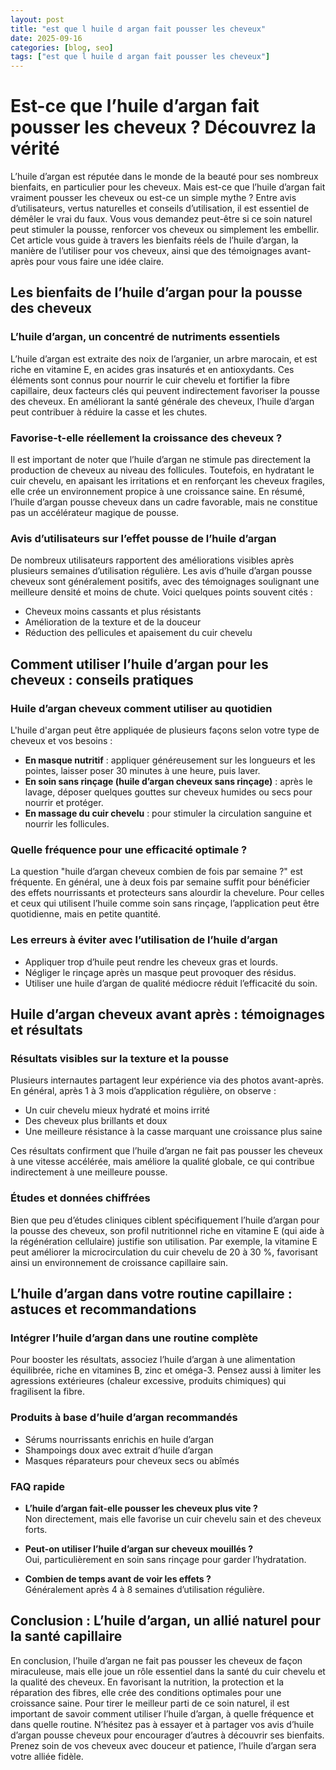 ```yaml
---
layout: post
title: "est que l huile d argan fait pousser les cheveux"
date: 2025-09-16
categories: [blog, seo]
tags: ["est que l huile d argan fait pousser les cheveux"]
---
```


# Est-ce que l’huile d’argan fait pousser les cheveux ? Découvrez la vérité

L’huile d’argan est réputée dans le monde de la beauté pour ses nombreux bienfaits, en particulier pour les cheveux. Mais est-ce que l’huile d’argan fait vraiment pousser les cheveux ou est-ce un simple mythe ? Entre avis d’utilisateurs, vertus naturelles et conseils d’utilisation, il est essentiel de démêler le vrai du faux. Vous vous demandez peut-être si ce soin naturel peut stimuler la pousse, renforcer vos cheveux ou simplement les embellir. Cet article vous guide à travers les bienfaits réels de l’huile d’argan, la manière de l’utiliser pour vos cheveux, ainsi que des témoignages avant-après pour vous faire une idée claire.

## Les bienfaits de l’huile d’argan pour la pousse des cheveux

### L’huile d’argan, un concentré de nutriments essentiels

L’huile d’argan est extraite des noix de l’arganier, un arbre marocain, et est riche en vitamine E, en acides gras insaturés et en antioxydants. Ces éléments sont connus pour nourrir le cuir chevelu et fortifier la fibre capillaire, deux facteurs clés qui peuvent indirectement favoriser la pousse des cheveux. En améliorant la santé générale des cheveux, l’huile d’argan peut contribuer à réduire la casse et les chutes.

### Favorise-t-elle réellement la croissance des cheveux ?

Il est important de noter que l’huile d’argan ne stimule pas directement la production de cheveux au niveau des follicules. Toutefois, en hydratant le cuir chevelu, en apaisant les irritations et en renforçant les cheveux fragiles, elle crée un environnement propice à une croissance saine. En résumé, l’huile d’argan pousse cheveux dans un cadre favorable, mais ne constitue pas un accélérateur magique de pousse.

### Avis d’utilisateurs sur l’effet pousse de l’huile d’argan

De nombreux utilisateurs rapportent des améliorations visibles après plusieurs semaines d’utilisation régulière. Les avis d’huile d’argan pousse cheveux sont généralement positifs, avec des témoignages soulignant une meilleure densité et moins de chute. Voici quelques points souvent cités :
- Cheveux moins cassants et plus résistants
- Amélioration de la texture et de la douceur
- Réduction des pellicules et apaisement du cuir chevelu

## Comment utiliser l’huile d’argan pour les cheveux : conseils pratiques

### Huile d’argan cheveux comment utiliser au quotidien

L'huile d'argan peut être appliquée de plusieurs façons selon votre type de cheveux et vos besoins :
- **En masque nutritif** : appliquer généreusement sur les longueurs et les pointes, laisser poser 30 minutes à une heure, puis laver.
- **En soin sans rinçage (huile d’argan cheveux sans rinçage)** : après le lavage, déposer quelques gouttes sur cheveux humides ou secs pour nourrir et protéger.
- **En massage du cuir chevelu** : pour stimuler la circulation sanguine et nourrir les follicules.

### Quelle fréquence pour une efficacité optimale ?

La question "huile d’argan cheveux combien de fois par semaine ?" est fréquente. En général, une à deux fois par semaine suffit pour bénéficier des effets nourrissants et protecteurs sans alourdir la chevelure. Pour celles et ceux qui utilisent l’huile comme soin sans rinçage, l’application peut être quotidienne, mais en petite quantité.

### Les erreurs à éviter avec l’utilisation de l’huile d’argan

- Appliquer trop d’huile peut rendre les cheveux gras et lourds.
- Négliger le rinçage après un masque peut provoquer des résidus.
- Utiliser une huile d’argan de qualité médiocre réduit l’efficacité du soin.

## Huile d’argan cheveux avant après : témoignages et résultats

### Résultats visibles sur la texture et la pousse

Plusieurs internautes partagent leur expérience via des photos avant-après. En général, après 1 à 3 mois d’application régulière, on observe :
- Un cuir chevelu mieux hydraté et moins irrité
- Des cheveux plus brillants et doux
- Une meilleure résistance à la casse marquant une croissance plus saine

Ces résultats confirment que l’huile d’argan ne fait pas pousser les cheveux à une vitesse accélérée, mais améliore la qualité globale, ce qui contribue indirectement à une meilleure pousse.

### Études et données chiffrées

Bien que peu d’études cliniques ciblent spécifiquement l’huile d’argan pour la pousse des cheveux, son profil nutritionnel riche en vitamine E (qui aide à la régénération cellulaire) justifie son utilisation. Par exemple, la vitamine E peut améliorer la microcirculation du cuir chevelu de 20 à 30 %, favorisant ainsi un environnement de croissance capillaire sain.

## L’huile d’argan dans votre routine capillaire : astuces et recommandations

### Intégrer l’huile d’argan dans une routine complète

Pour booster les résultats, associez l’huile d’argan à une alimentation équilibrée, riche en vitamines B, zinc et oméga-3. Pensez aussi à limiter les agressions extérieures (chaleur excessive, produits chimiques) qui fragilisent la fibre.

### Produits à base d’huile d’argan recommandés

- Sérums nourrissants enrichis en huile d’argan
- Shampoings doux avec extrait d’huile d’argan
- Masques réparateurs pour cheveux secs ou abîmés

### FAQ rapide

- **L’huile d’argan fait-elle pousser les cheveux plus vite ?**  
  Non directement, mais elle favorise un cuir chevelu sain et des cheveux forts.

- **Peut-on utiliser l’huile d’argan sur cheveux mouillés ?**  
  Oui, particulièrement en soin sans rinçage pour garder l’hydratation.

- **Combien de temps avant de voir les effets ?**  
  Généralement après 4 à 8 semaines d’utilisation régulière.

## Conclusion : L’huile d’argan, un allié naturel pour la santé capillaire

En conclusion, l’huile d’argan ne fait pas pousser les cheveux de façon miraculeuse, mais elle joue un rôle essentiel dans la santé du cuir chevelu et la qualité des cheveux. En favorisant la nutrition, la protection et la réparation des fibres, elle crée des conditions optimales pour une croissance saine. Pour tirer le meilleur parti de ce soin naturel, il est important de savoir comment utiliser l’huile d’argan, à quelle fréquence et dans quelle routine. N’hésitez pas à essayer et à partager vos avis d’huile d’argan pousse cheveux pour encourager d’autres à découvrir ses bienfaits. Prenez soin de vos cheveux avec douceur et patience, l’huile d’argan sera votre alliée fidèle.